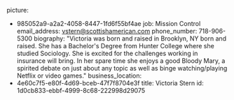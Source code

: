 picture:
  - 985052a9-a2a2-4058-8447-1fd6f55bf4ae
job: Mission Control
email_address: vstern@scottishamerican.com
phone_number: 718-906-5300
biography: "Victoria was born and raised in Brooklyn, NY born and raised. She has a Bachelor's Degree from Hunter College where she studied Sociology. She is excited for the challenges working in insurance will bring. In her spare time she enjoys a good Bloody Mary, a spirited debate on just about any topic as well as binge watching/playing Netflix or video games."
business_location:
  - 4e60c7f5-e80f-4d69-bceb-47f7f8704e3f
title: Victoria Stern
id: 1d0cb833-ebbf-4999-8c68-222998d29075
